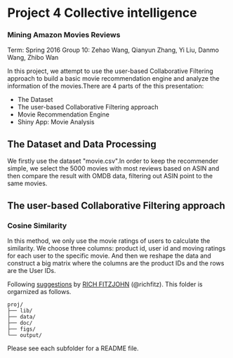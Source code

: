 # Project 4 Collective intelligence
### Mining Amazon Movies Reviews

Term: Spring 2016
Group 10: Zehao Wang, Qianyun Zhang, Yi Liu, Danmo Wang, Zhibo Wan

In this project, we attempt to use the user-based Collaborative Filtering approach to build a basic movie recommendation engine and analyze the information of the movies.There are 4 parts of the this presentation:  

* The Dataset  
* The user-based Collaborative Filtering approach  
* Movie Recommendation Engine
* Shiny App: Movie Analysis  


## The Dataset and Data Processing
We firstly use the dataset "movie.csv".In order to keep the recommender simple, we select the 5000 movies with most reviews based on ASIN and then compare the result with OMDB data, filtering out ASIN point to the same movies.  

## The user-based Collaborative Filtering approach  
### Cosine Similarity 
In this method, we only use the movie ratings of users to calculate the similarity.
We choose three columns: product id, user id and moving ratings for each user to the specific movie. And then we reshape the data and construct a big matrix where the columns are the product IDs and the rows are the User IDs.



Following [suggestions](http://nicercode.github.io/blog/2013-04-05-projects/) by [RICH FITZJOHN](http://nicercode.github.io/about/#Team) (@richfitz). This folder is orgarnized as follows.

```
proj/
├── lib/
├── data/
├── doc/
├── figs/
└── output/
```

Please see each subfolder for a README file.

